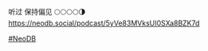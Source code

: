 听过 保持偏见 🌕🌕🌕🌕🌗   
<https://neodb.social/podcast/5yVe83MVksUI0SXa8BZK7d>

[#NeoDB](https://e5n.cc/tags/NeoDB)

